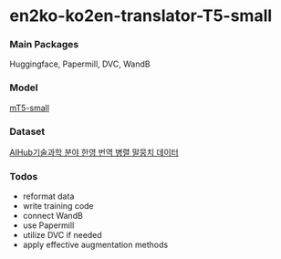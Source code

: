 # en2ko-ko2en-translator-T5-small

### Main Packages  
Huggingface, Papermill, DVC, WandB

### Model  
[mT5-small](https://huggingface.co/mt5-small)

### Dataset  
[AIHub기술과학 분야 한영 번역 병렬 말뭉치 데이터](https://aihub.or.kr/aihubdata/data/view.do?currMenu=115&topMenu=100&aihubDataSe=realm&dataSetSn=71266)

### Todos  
- reformat data
- write training code
- connect WandB
- use Papermill
- utilize DVC if needed
- apply effective augmentation methods
